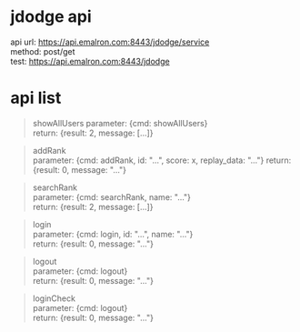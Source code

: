 jdodge api
==========
api url: https://api.emalron.com:8443/jdodge/service  
method: post/get  
test: https://api.emalron.com:8443/jdodge
  

# api list
> showAllUsers
> parameter: {cmd: showAllUsers}  
> return: {result: 2, message: [...]}  
  
> addRank  
> parameter: {cmd: addRank, id: "...", score: x, replay_data: "..."}
> return: {result: 0, message: "..."}  
  
> searchRank  
> parameter: {cmd: searchRank, name: "..."}  
> return: {result: 2, message: [...]}  

> login  
> parameter: {cmd: login, id: "...", name: "..."}  
> return: {result: 0, message: "..."}  
  
> logout  
> parameter: {cmd: logout}  
> return: {result: 0, message: "..."}  
  
> loginCheck  
> parameter: {cmd: logout}  
> return: {result: 0, message: "..."}  
